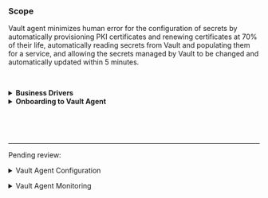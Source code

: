 ### **Scope**

Vault agent minimizes human error for the configuration of secrets by automatically provisioning PKI certificates and renewing certificates at 70% of their life, automatically reading secrets from Vault and populating them for a service, and allowing the secrets managed by Vault to be changed and automatically updated within 5 minutes.

<p>&nbsp;</p>

<details>
<summary><b>Business Drivers</b></summary>
Service teams onboarding to vault agent with automated generation and deployment of new digital certificates containing renewed expiration dates will address the following recurring problems:

> * _Customer Impacting Events (CIEs) due to expired digital certificates_:  There has been several examples recently of service outages with root cause being expired certificate(s).  Human factors prevented digital certificate rotation from occurring prior to certificate expiry.  Once a certificate expires, it can no longer be used to establish secure network connections.
> * _Customer Impacting Events (CIEs) due to human errors during the process of generating new certificates_:  Issues also occur in the devops CI/CD pipeline due to human errors encountered during certificate generation and rotation.
> * _Emergency "secrets-only" deployments in the VPC continuous deployment pipeline being caused by human factors_:  There have been several occurrences where service teams have brought forward a late and urgent request for an emergency secrets deployment to rotate digital certificates in order to prevent a service outage.  Such disruptions impact the delivery pipeline cadence and velocity.
> * _Added maintenance costs associated with manually rotating digital certificates_:  Automating certificate rotation frees IBM Cloud engineers from performing a manual process and allows them to spend time on new enhancements and automations.

IBM Service onboarding to vault agent is a key 2023 initiative for IBM Cloud to improve reliability and availability of cloud services and to reduce maintenance costs
</details>



<details>
<summary><b>Onboarding to Vault Agent</b></summary>

* _[Kubernetes](https://github.ibm.com/gensec/OperatorVault-Wiki/wiki/Onboarding-Vault-Agent-with-Kubernetes)_

* _HostOS_

* _Baremetal_

</details>




<p>&nbsp;</p>

<p>&nbsp;</p>

***


Pending review:
<details>
<summary>Vault Agent Configuration</summary>

* [Razee ConfigMap](https://github.ibm.com/gensec/OperatorVault-Wiki/wiki/Razee-ConfigMap)

</details>

<p></p>

<details>
<summary>Vault Agent Monitoring</summary>

_Using rolling updates, notify code of a new certificate or secret modification, verify, and (re)start the service_

* Use LogDNA to verify that service has consumed new secret and/or secret modification.

</details>

<p>&nbsp;</p>
<p>&nbsp;</p>
